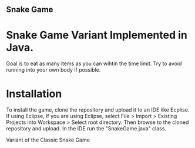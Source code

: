 ## Snake Game
# Snake Game Variant Implemented in Java. 
Goal is to eat as many items as you can wihtin the time limit. 
Try to avoid running into your own body if possible.
# Installation
To install the game, clone the repository and upload it to an IDE like Ecplise.
If using Eclipse, If you are using Eclipse, select File > Import > Existing Projects into Workspace > Select root directory. Then browse to the cloned repository and upload.
In the IDE run the "SnakeGame.java" class.

Variant of the Classic Snake Game
